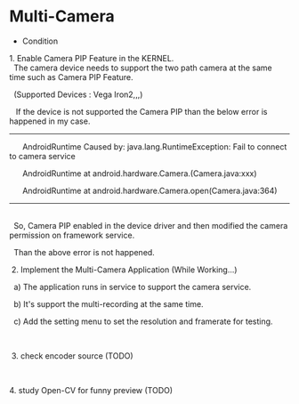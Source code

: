 # Multi-Camera
 - Condition<p>
 <p>
  1. Enable Camera PIP Feature in the KERNEL.<br>
    The camera device needs to support the two path camera at the same time such as Camera PIP Feature.<p>
    (Supported Devices : Vega Iron2,,,)<p>
 <p>
    If the device is not supported the Camera PIP than the below error is happened in my case.<p>
    <hr>
       AndroidRuntime Caused by: java.lang.RuntimeException: Fail to connect to camera service<p>
       AndroidRuntime at android.hardware.Camera.<init>(Camera.java:xxx)<p>
       AndroidRuntime at android.hardware.Camera.open(Camera.java:364)<p>
    <hr><br>
    So, Camera PIP enabled in the device driver and then modified the camera permission on framework service.<p>
    Than the above error is not happened.<p>
<p>
  2. Implement the Multi-Camera Application (While Working...)<p>
    a) The application runs in service to support the camera service.<p>
    b) It's support the multi-recording at the same time.<p>
    c) Add the setting menu to set the resolution and framerate for testing.<p>
  <p>
  3. check encoder source (TODO)<p>
  <p>
  4. study Open-CV for funny preview (TODO)<p>

